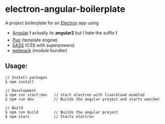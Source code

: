 # electron-angular-boilerplate

A project boilerplate for an [Electron]("http://electron.atom.io") app using
- [Angular]("https://angular.io") :exclamation: actually its **angular2** but I hate the suffix :exclamation:
- [Pug]("https://pugjs.org/api/getting-started.html")  (template engine)
- [SASS]("http://sass-lang.com") (CSS with superpowers)
- [webpack]("https://webpack.github.io") (module bundler)

## Usage:
```
// Install packages
$ npm install

// Development
$ npm run start:dev   // start electron with livereload enabled
$ npm run dev         // Builds the angular project and starts watcher

// Build
$ npm run build       // Builds the angular project
$ npm start           // Starts electron
```

